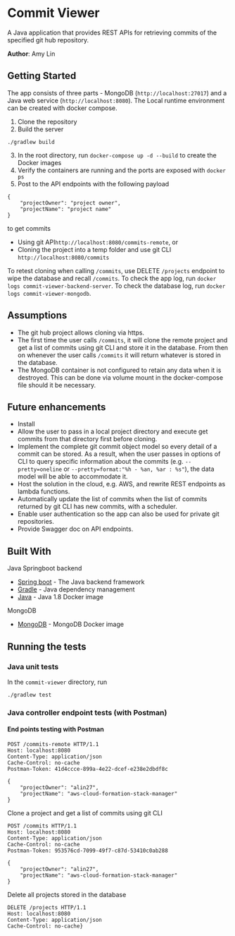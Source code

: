 # Commit Viewer
A Java application that provides REST APIs for retrieving commits of the specified git hub repository.

**Author**: Amy Lin

## Getting Started
The app consists of three parts - MongoDB (`http://localhost:27017`) and a Java web service (`http://localhost:8080`).
The Local runtime environment can be created with docker compose. 

1. Clone the repository
2. Build the server
```
./gradlew build
```
3. In the root directory, run `docker-compose up -d --build` to create the Docker images
4. Verify the containers are running and the ports are exposed with `docker ps`
5. Post to the API endpoints with the following payload 

```
{
    "projectOwner": "project owner",
    "projectName": "project name"
}

```
to get commits 
* Using git API`http://localhost:8080/commits-remote`, or
* Cloning the project into a temp folder and use git CLI `http://localhost:8080/commits`

To retest cloning when calling `/commits`, use DELETE `/projects` endpoint to wipe the database and recall `/commits`.
To check the app log, run `docker logs commit-viewer-backend-server`. To check the database log, run 
`docker logs commit-viewer-mongodb`.

## Assumptions
* The git hub project allows cloning via https.
* The first time the user calls `/commits`, it will clone the remote project and get a list of commits using git CLI and
store it in the database. From then on whenever the user calls `/commits` it will return whatever is stored in the database. 
* The MongoDB container is not configured to retain any data when it is destroyed. This can be done via volume mount 
in the docker-compose file should it be necessary.

## Future enhancements
* Install 
* Allow the user to pass in a local project directory and execute get commits from that directory first before cloning.
* Implement the complete git commit object model so every detail of a commit can be stored. As a result, when the user 
passes in options of CLI to query specific information about the commits (e.g. `--pretty=oneline` or 
`--pretty=format:"%h - %an, %ar : %s"`), the data model will be able to accommodate it. 
* Host the solution in the cloud, e.g. AWS, and rewrite REST endpoints as lambda functions.
* Automatically update the list of commits when the list of commits returned by git CLI has new commits, with a scheduler.
* Enable user authentication so the app can also be used for private git repositories.
* Provide Swagger doc on API endpoints.

## Built With
Java Springboot backend
* [Spring boot](https://spring.io/projects/spring-boot) - The Java backend framework
* [Gradle](https://docs.gradle.org/current/userguide/userguide.html) - Java dependency management
* [Java](https://hub.docker.com/_/java) - Java 1.8 Docker image

MongoDB
* [MongoDB](https://hub.docker.com/_/mongo) - MongoDB Docker image

## Running the tests
### Java unit tests
In the `commit-viewer` directory, run
```
./gradlew test
```

### Java controller endpoint tests (with Postman)
#### End points testing with Postman

```
POST /commits-remote HTTP/1.1
Host: localhost:8080
Content-Type: application/json
Cache-Control: no-cache
Postman-Token: 41d4ccce-899a-4e22-dcef-e238e2dbdf8c

{
	"projectOwner": "alin27",
	"projectName": "aws-cloud-formation-stack-manager"
}

```
Clone a project and get a list of commits using git CLI
```
POST /commits HTTP/1.1
Host: localhost:8080
Content-Type: application/json
Cache-Control: no-cache
Postman-Token: 953576cd-7099-49f7-c87d-53410c0ab288

{
	"projectOwner": "alin27",
	"projectName": "aws-cloud-formation-stack-manager"
}
```
Delete all projects stored in the database
```
DELETE /projects HTTP/1.1
Host: localhost:8080
Content-Type: application/json
Cache-Control: no-cache}

```